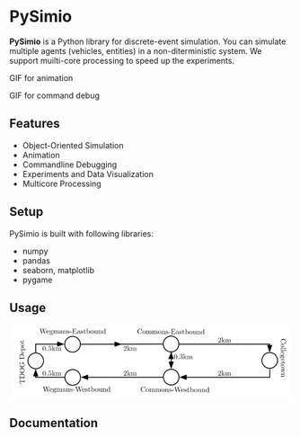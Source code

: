 # PySimio
**PySimio** is a Python library for discrete-event simulation. You can simulate multiple agents (vehicles, entities) in a non-diterministic system. We support muilti-core processing to speed up the experiments. 

GIF for animation

GIF for command debug

## Features
- Object-Oriented Simulation
- Animation
- Commandline Debugging
- Experiments and Data Visualization 
- Multicore Processing

## Setup
PySimio is built with following libraries:
- numpy 
- pandas 
- seaborn, matplotlib 
- pygame 

## Usage
![Route map](data/map.png)


## Documentation

